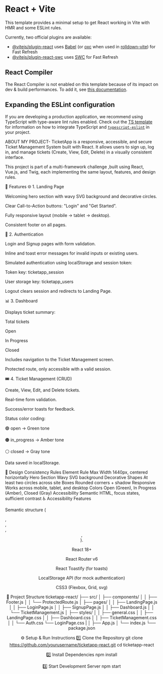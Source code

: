 # React + Vite

This template provides a minimal setup to get React working in Vite with HMR and some ESLint rules.

Currently, two official plugins are available:

- [@vitejs/plugin-react](https://github.com/vitejs/vite-plugin-react/blob/main/packages/plugin-react) uses [Babel](https://babeljs.io/) (or [oxc](https://oxc.rs) when used in [rolldown-vite](https://vite.dev/guide/rolldown)) for Fast Refresh
- [@vitejs/plugin-react-swc](https://github.com/vitejs/vite-plugin-react/blob/main/packages/plugin-react-swc) uses [SWC](https://swc.rs/) for Fast Refresh

## React Compiler

The React Compiler is not enabled on this template because of its impact on dev & build performances. To add it, see [this documentation](https://react.dev/learn/react-compiler/installation).

## Expanding the ESLint configuration

If you are developing a production application, we recommend using TypeScript with type-aware lint rules enabled. Check out the [TS template](https://github.com/vitejs/vite/tree/main/packages/create-vite/template-react-ts) for information on how to integrate TypeScript and [`typescript-eslint`](https://typescript-eslint.io) in your project.

ABOUT MY PROJECT-
TicketApp is a responsive, accessible, and secure Ticket Management System built with React.
It allows users to sign up, log in, and manage tickets (Create, View, Edit, Delete) in a visually consistent interface.

This project is part of a multi-framework challenge ,built using React, Vue.js, and Twig, each implementing the same layout, features, and design rules.

🧱 Features
🌐 1. Landing Page

Welcoming hero section with wavy SVG background and decorative circles.

Clear Call-to-Action buttons: "Login" and "Get Started".

Fully responsive layout (mobile → tablet → desktop).

Consistent footer on all pages.

🔐 2. Authentication

Login and Signup pages with form validation.

Inline and toast error messages for invalid inputs or existing users.

Simulated authentication using localStorage and session token:

Token key: ticketapp_session

User storage key: ticketapp_users

Logout clears session and redirects to Landing Page.

📊 3. Dashboard

Displays ticket summary:

Total tickets

Open

In Progress

Closed

Includes navigation to the Ticket Management screen.

Protected route, only accessible with a valid session.

🎟 4. Ticket Management (CRUD)

Create, View, Edit, and Delete tickets.

Real-time form validation.

Success/error toasts for feedback.

Status color coding:

🟢 open → Green tone

🟠 in_progress → Amber tone

⚪ closed → Gray tone

Data saved in localStorage.

🎨 Design Consistency Rules
Element	Rule
Max Width	1440px, centered horizontally
Hero Section	Wavy SVG background
Decorative Shapes	At least two circles across site
Boxes	Rounded corners + shadow
Responsive	Works across mobile, tablet, and desktop
Colors	Open (Green), In Progress (Amber), Closed (Gray)
Accessibility	Semantic HTML, focus states, sufficient contrast
♿ Accessibility Features

Semantic structure (<main>, <section>, <article>, <header>, <footer>).

React 18+

React Router v6

React Toastify (for toasts)

LocalStorage API (for mock authentication)

CSS3 (Flexbox, Grid, svg)

🧩 Project Structure
ticketapp-react/
├── src/
│   ├── components/
│   │   ├── Footer.js
│   │   └── ProtectedRoute.js
│   ├── pages/
│   │   ├── LandingPage.js
│   │   ├── LoginPage.js
│   │   ├── SignupPage.js
│   │   ├── Dashboard.js
│   │   └── TicketManagement.js
│   ├── styles/
│   │   ├── general.css
│   │   ├── LandingPage.css
│   │   ├── Dashboard.css
│   │   ├── TicketManagement.css
│   │   └── Auth.css
        └── LoginPage.css
|
│   ├── App.js
│   └── index.js
└── package.json

⚙️ Setup & Run Instructions
1️⃣ Clone the Repository
git clone https://github.com/yourusername/ticketapp-react.git
cd ticketapp-react

2️⃣ Install Dependencies
npm install

3️⃣ Start Development Server
npm start


